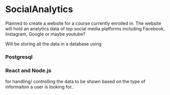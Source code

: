 # SocialAnalytics

Planned to create a website for a course currently enrolled in. The website will hold an analytics data of top social media platforms including Facebook, Instagram, Google or maybe youtube? 

Will be storing all the data in a database using 
### Postgresql
### React and Node.js
for handling/ controlling the data to be shown based on the type of informaiton a user is looking for.. 
